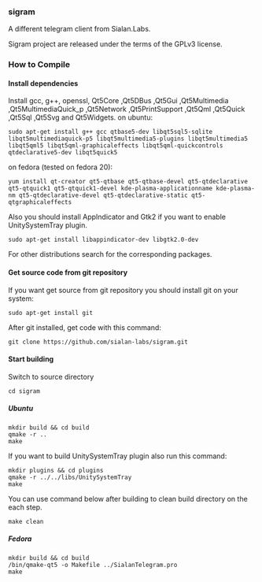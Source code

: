 ### sigram

A different telegram client from Sialan.Labs.

Sigram project are released under the terms of the GPLv3 license.

### How to Compile
#### Install dependencies

Install gcc, g++, openssl, Qt5Core ,Qt5DBus ,Qt5Gui ,Qt5Multimedia ,Qt5MultimediaQuick_p ,Qt5Network ,Qt5PrintSupport ,Qt5Qml ,Qt5Quick ,Qt5Sql ,Qt5Svg and Qt5Widgets.
on ubuntu:

    sudo apt-get install g++ gcc qtbase5-dev libqt5sql5-sqlite libqt5multimediaquick-p5 libqt5multimedia5-plugins libqt5multimedia5 libqt5qml5 libqt5qml-graphicaleffects libqt5qml-quickcontrols qtdeclarative5-dev libqt5quick5 

on fedora (tested on fedora 20):

    yum install qt-creator qt5-qtbase qt5-qtbase-devel qt5-qtdeclarative qt5-qtquick1 qt5-qtquick1-devel kde-plasma-applicationname kde-plasma-nm qt5-qtdeclarative-devel qt5-qtdeclarative-static qt5-qtgraphicaleffects

Also you should install AppIndicator and Gtk2 if you want to enable UnitySystemTray plugin.

    sudo apt-get install libappindicator-dev libgtk2.0-dev

For other distributions search for the corresponding packages.

#### Get source code from git repository

If you want get source from git repository you should install git on your system:

    sudo apt-get install git
    
After git installed, get code with this command:

    git clone https://github.com/sialan-labs/sigram.git
    
#### Start building

Switch to source directory

    cd sigram
    
##### Ubuntu

    mkdir build && cd build
    qmake -r ..
    make
    
If you want to build UnitySystemTray plugin also run this command:

    mkdir plugins && cd plugins
    qmake -r ../../libs/UnitySystemTray
    make
    
You can use command below after building to clean build directory on the each step.

    make clean
    
##### Fedora

    mkdir build && cd build
    /bin/qmake-qt5 -o Makefile ../SialanTelegram.pro
    make
